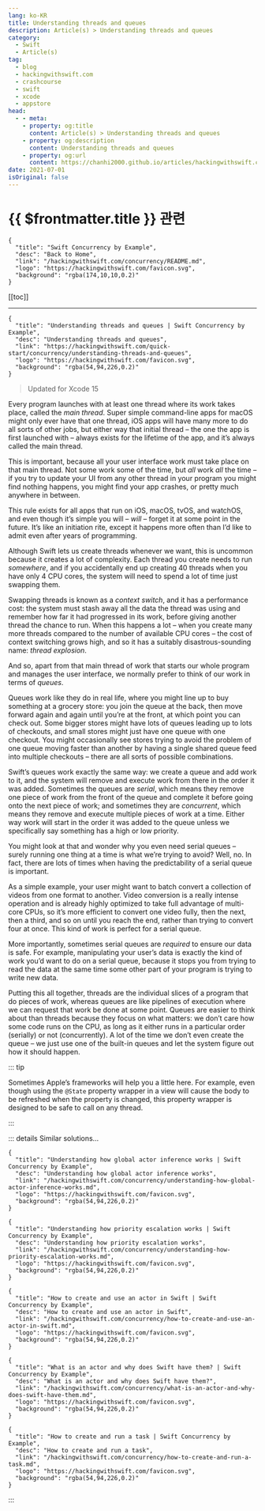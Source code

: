 ```yaml
---
lang: ko-KR
title: Understanding threads and queues
description: Article(s) > Understanding threads and queues
category:
  - Swift
  - Article(s)
tag: 
  - blog
  - hackingwithswift.com
  - crashcourse
  - swift
  - xcode
  - appstore
head:
  - - meta:
    - property: og:title
      content: Article(s) > Understanding threads and queues
    - property: og:description
      content: Understanding threads and queues
    - property: og:url
      content: https://chanhi2000.github.io/articles/hackingwithswift.com/concurrency/understanding-threads-and-queues.html
date: 2021-07-01
isOriginal: false
---
```


# {{ $frontmatter.title }} 관련

```component VPCard
{
  "title": "Swift Concurrency by Example",
  "desc": "Back to Home",
  "link": "/hackingwithswift.com/concurrency/README.md",
  "logo": "https://hackingwithswift.com/favicon.svg",
  "background": "rgba(174,10,10,0.2)"
}
```

[[toc]]

---

```component VPCard
{
  "title": "Understanding threads and queues | Swift Concurrency by Example",
  "desc": "Understanding threads and queues",
  "link": "https://hackingwithswift.com/quick-start/concurrency/understanding-threads-and-queues", 
  "logo": "https://hackingwithswift.com/favicon.svg",
  "background": "rgba(54,94,226,0.2)"
}
```

> Updated for Xcode 15

Every program launches with at least one thread where its work takes place, called the *main thread*. Super simple command-line apps for macOS might only ever have that one thread, iOS apps will have many more to do all sorts of other jobs, but either way that initial thread – the one the app is first launched with – always exists for the lifetime of the app, and it’s always called the main thread.

This is important, because all your user interface work must take place on that main thread. Not some work some of the time, but *all* work *all* the time – if you try to update your UI from any other thread in your program you might find nothing happens, you might find your app crashes, or pretty much anywhere in between.

This rule exists for all apps that run on iOS, macOS, tvOS, and watchOS, and even though it’s simple you will – *will* – forget it at some point in the future. It’s like an initiation rite, except it happens more often than I’d like to admit even after years of programming.

Although Swift lets us create threads whenever we want, this is uncommon because it creates a lot of complexity. Each thread you create needs to run *somewhere*, and if you accidentally end up creating 40 threads when you have only 4 CPU cores, the system will need to spend a lot of time just swapping them.

Swapping threads is known as a *context switch*, and it has a performance cost: the system must stash away all the data the thread was using and remember how far it had progressed in its work, before giving another thread the chance to run. When this happens a lot – when you create many more threads compared to the number of available CPU cores – the cost of context switching grows high, and so it has a suitably disastrous-sounding name: *thread explosion*.

And so, apart from that main thread of work that starts our whole program and manages the user interface, we normally prefer to think of our work in terms of *queues*.

Queues work like they do in real life, where you might line up to buy something at a grocery store: you join the queue at the back, then move forward again and again until you’re at the front, at which point you can check out. Some bigger stores might have lots of queues leading up to lots of checkouts, and small stores might just have one queue with one checkout. You might occasionally see stores trying to avoid the problem of one queue moving faster than another by having a single shared queue feed into multiple checkouts – there are all sorts of possible combinations.

Swift’s queues work exactly the same way: we create a queue and add work to it, and the system will remove and execute work from there in the order it was added. Sometimes the queues are *serial*, which means they remove one piece of work from the front of the queue and complete it before going onto the next piece of work; and sometimes they are *concurrent*, which means they remove and execute multiple pieces of work at a time. Either way work will start in the order it was added to the queue unless we specifically say something has a high or low priority.

You might look at that and wonder why you even need serial queues – surely running one thing at a time is what we’re trying to avoid? Well, no. In fact, there are lots of times when having the predictability of a serial queue is important. 

As a simple example, your user might want to batch convert a collection of videos from one format to another. Video conversion is a really intense operation and is already highly optimized to take full advantage of multi-core CPUs, so it’s more efficient to convert one video fully, then the next, then a third, and so on until you reach the end, rather than trying to convert four at once. This kind of work is perfect for a serial queue.

More importantly, sometimes serial queues are *required* to ensure our data is safe. For example, manipulating your user’s data is exactly the kind of work you’d want to do on a serial queue, because it stops you from trying to read the data at the same time some other part of your program is trying to write new data.

Putting this all together, threads are the individual slices of a program that do pieces of work, whereas queues are like pipelines of execution where we can request that work be done at some point. Queues are easier to think about than threads because they focus on what matters: we don’t care how some code runs on the CPU, as long as it either runs in a particular order (serially) or not (concurrently). A lot of the time we don’t even create the queue – we just use one of the built-in queues and let the system figure out how it should happen.

::: tip

Sometimes Apple’s frameworks will help you a little here. For example, even though using the `@State` property wrapper in a view will cause the body to be refreshed when the property is changed, this property wrapper is designed to be safe to call on any thread.

:::

::: details Similar solutions…

```component VPCard
{
  "title": "Understanding how global actor inference works | Swift Concurrency by Example",
  "desc": "Understanding how global actor inference works",
  "link": "/hackingwithswift.com/concurrency/understanding-how-global-actor-inference-works.md",
  "logo": "https://hackingwithswift.com/favicon.svg",
  "background": "rgba(54,94,226,0.2)"
}
```

```component VPCard
{
  "title": "Understanding how priority escalation works | Swift Concurrency by Example",
  "desc": "Understanding how priority escalation works",
  "link": "/hackingwithswift.com/concurrency/understanding-how-priority-escalation-works.md",
  "logo": "https://hackingwithswift.com/favicon.svg",
  "background": "rgba(54,94,226,0.2)"
}
```

```component VPCard
{
  "title": "How to create and use an actor in Swift | Swift Concurrency by Example",
  "desc": "How to create and use an actor in Swift",
  "link": "/hackingwithswift.com/concurrency/how-to-create-and-use-an-actor-in-swift.md",
  "logo": "https://hackingwithswift.com/favicon.svg",
  "background": "rgba(54,94,226,0.2)"
}
```

```component VPCard
{
  "title": "What is an actor and why does Swift have them? | Swift Concurrency by Example",
  "desc": "What is an actor and why does Swift have them?",
  "link": "/hackingwithswift.com/concurrency/what-is-an-actor-and-why-does-swift-have-them.md",
  "logo": "https://hackingwithswift.com/favicon.svg",
  "background": "rgba(54,94,226,0.2)"
}
```

```component VPCard
{
  "title": "How to create and run a task | Swift Concurrency by Example",
  "desc": "How to create and run a task",
  "link": "/hackingwithswift.com/concurrency/how-to-create-and-run-a-task.md",
  "logo": "https://hackingwithswift.com/favicon.svg",
  "background": "rgba(54,94,226,0.2)"
}
```

:::

